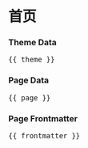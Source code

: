 # 首页

<script setup>
import { useData } from 'vitepress'
const { site, theme, page, frontmatter } = useData();

console.log(useData())
</script>



### Theme Data
<pre>{{ theme }}</pre>

### Page Data
<pre>{{ page }}</pre>

### Page Frontmatter
<pre>{{ frontmatter }}</pre>